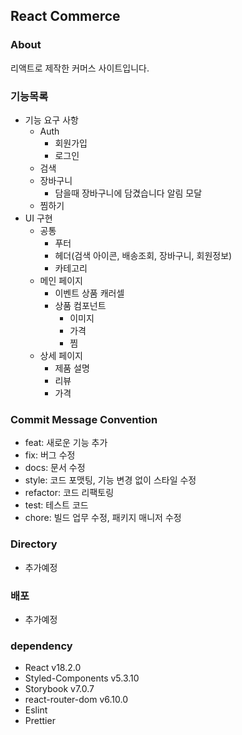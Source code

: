 ## React Commerce

### About
리액트로 제작한 커머스 사이트입니다.

### 기능목록
- 기능 요구 사항
    - Auth
        - 회원가입
        - 로그인
    - 검색
    - 장바구니
        - 담을때 장바구니에 담겼습니다 알림 모달
    - 찜하기
- UI 구현
    - 공통
        - 푸터
        - 헤더(검색 아이콘, 배송조회, 장바구니, 회원정보)
        - 카테고리
    - 메인 페이지
        - 이벤트 상품 캐러셀
        - 상품 컴포넌트
            - 이미지
            - 가격
            - 찜
    - 상세 페이지
        - 제품 설명
        - 리뷰
        - 가격


### Commit Message Convention
- feat: 새로운 기능 추가
- fix: 버그 수정
- docs: 문서 수정
- style: 코드 포맷팅, 기능 변경 없이 스타일 수정
- refactor: 코드 리팩토링
- test: 테스트 코드
- chore: 빌드 업무 수정, 패키지 매니저 수정
### Directory
- 추가예정
### 배포
- 추가예정
### dependency
- React v18.2.0
- Styled-Components v5.3.10
- Storybook v7.0.7
- react-router-dom v6.10.0
- Eslint
- Prettier